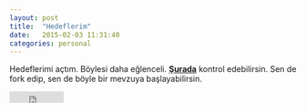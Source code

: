 ```yaml
---
layout: post
title:  "Hedeflerim"
date:   2015-02-03 11:31:40
categories: personal
---
```


Hedeflerimi açtım. Böylesi daha eğlenceli. **[Şurada](https://github.com/hasantayyar/hedefler)** kontrol edebilirsin. 
Sen de fork edip, sen de böyle bir mevzuya başlayabilirsin. 
<iframe src="https://ghbtns.com/github-btn.html?user=hasantayyar&amp;repo=hedefler&amp;type=star"
  style="border:0; background-color:transparent"
  width="95" height="20"></iframe>

